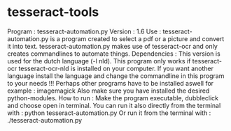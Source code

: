 # tesseract-tools

Program : tesseract-automation.py
Version : 1.6
Use : 
tesseract-automation.py is a program created to select a pdf or a picture and convert it into text.
tesseract-automation.py makes use of tesseract-ocr and only creates commandlines to automate things.
Dependencies : 
This version is used for the dutch language (-l nld).
This program only works if tesseract-ocr tesseract-ocr-nld is installed on your computer.
If you want another language install the language and change the commandline in this program to your needs !!!
Perhaps other programs have to be installed aswell for example : imagemagick
Also make sure you have installed the desired python-modules.
How to run :
Make the program executable, dubbleclick and choose open in terminal.
You can run it also directly from the terminal with : python tesseract-automation.py
Or run it from the terminal with : ./tesseract-automation.py
